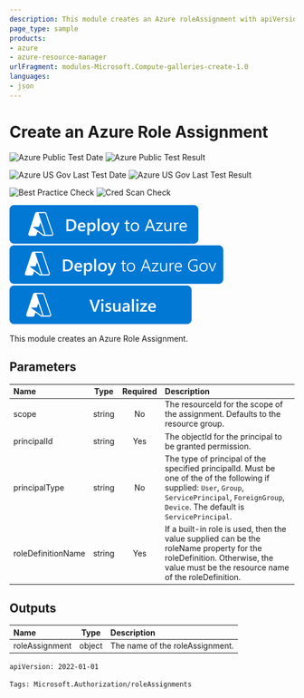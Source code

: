 ```yaml
---
description: This module creates an Azure roleAssignment with apiVersion 2022-01-01-preview.
page_type: sample
products:
- azure
- azure-resource-manager
urlFragment: modules-Microsoft.Compute-galleries-create-1.0
languages:
- json
---
```

# Create an Azure Role Assignment

![Azure Public Test Date](https://azurequickstartsservice.blob.core.windows.net/badges/modules/microsoft.authorization/roleAssignments/0.9/PublicLastTestDate.svg)
![Azure Public Test Result](https://azurequickstartsservice.blob.core.windows.net/badges/modules/microsoft.authorization/roleAssignments/0.9/PublicDeployment.svg)

![Azure US Gov Last Test Date](https://azurequickstartsservice.blob.core.windows.net/badges/modules/microsoft.authorization/roleAssignments/0.9/FairfaxLastTestDate.svg)
![Azure US Gov Last Test Result](https://azurequickstartsservice.blob.core.windows.net/badges/modules/microsoft.authorization/roleAssignments/0.9/FairfaxDeployment.svg)

![Best Practice Check](https://azurequickstartsservice.blob.core.windows.net/badges/modules/microsoft.authorization/roleAssignments/0.9/BestPracticeResult.svg)
![Cred Scan Check](https://azurequickstartsservice.blob.core.windows.net/badges/modules/microsoft.authorization/roleAssignments/0.9/CredScanResult.svg)

[![Deploy To Azure](https://raw.githubusercontent.com/Azure/azure-quickstart-templates/master/1-CONTRIBUTION-GUIDE/images/deploytoazure.svg?sanitize=true)](https://portal.azure.com/#create/Microsoft.Template/uri/https%3A%2F%2Fraw.githubusercontent.com%2FAzure%2Fazure-quickstart-templates%2Fmaster%2Fmodules%2Fmicrosoft.suthorization%2Froleassignments%2F0.9%2Fazuredeploy.json)
[![Deploy To Azure US Gov](https://raw.githubusercontent.com/Azure/azure-quickstart-templates/master/1-CONTRIBUTION-GUIDE/images/deploytoazuregov.svg?sanitize=true)](https://portal.azure.us/#create/Microsoft.Template/uri/https%3A%2F%2Fraw.githubusercontent.com%2FAzure%2Fazure-quickstart-templates%2Fmaster%2Fmodules%2Fmicrosoft.suthorization%2Froleassignments%2F0.9%2Fazuredeploy.json)
[![Visualize](https://raw.githubusercontent.com/Azure/azure-quickstart-templates/master/1-CONTRIBUTION-GUIDE/images/visualizebutton.svg?sanitize=true)](http://armviz.io/#/?load=https%3A%2F%2Fraw.githubusercontent.com%2FAzure%2Fazure-quickstart-templates%2Fmaster%2Fmodules%2Fmicrosoft.suthorization%2Froleassignments%2F0.9%2Fazuredeploy.json)

This module creates an Azure Role Assignment.

## Parameters

| Name | Type | Required | Description |
| :------------- | :----------: | :----------: | :------------- |
| scope | string | No | The resourceId for the scope of the assignment.  Defaults to the resource group. |
| principalId | string | Yes | The objectId for the principal to be granted permission. |
| principalType | string | No | The type of principal of the specified principalId.  Must be one of the of the following if supplied: ```User```, ```Group```, ```ServicePrincipal```, ```ForeignGroup```, ```Device```. The default is ```ServicePrincipal```. |
| roleDefinitionName | string | Yes | If a built-in role is used, then the value supplied can be the roleName property for the roleDefinition.  Otherwise, the value must be the resource name of the roleDefinition. |

## Outputs

| Name | Type | Description |
| :------------- | :----------: | :------------- |
| roleAssignment | object | The name of the roleAssignment. |

```apiVersion: 2022-01-01```

`Tags: Microsoft.Authorization/roleAssignments`
